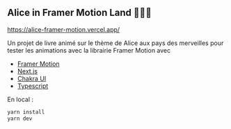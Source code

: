 ## Alice in Framer Motion Land :rabbit::girl::tophat:

https://alice-framer-motion.vercel.app/

Un projet de livre animé sur le thème de Alice aux pays des merveilles pour tester les animations avec la librairie Framer Motion avec

- [Framer Motion](https://www.framer.com/motion/)
- [Next.js](https://nextjs.org/)
- [Chakra UI](https://nextjs.org/)
- [Typescript](https://www.typescriptlang.org/)

En local :

```bash
yarn install
yarn dev
```
